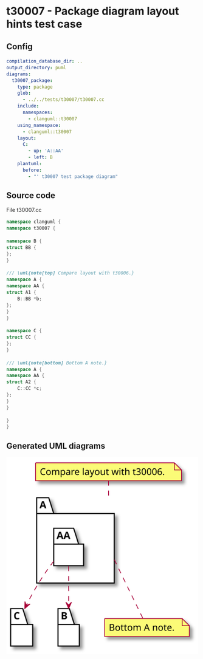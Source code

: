 # t30007 - Package diagram layout hints test case
## Config
```yaml
compilation_database_dir: ..
output_directory: puml
diagrams:
  t30007_package:
    type: package
    glob:
      - ../../tests/t30007/t30007.cc
    include:
      namespaces:
        - clanguml::t30007
    using_namespace:
      - clanguml::t30007
    layout:
      C:
        - up: 'A::AA'
        - left: B
    plantuml:
      before:
        - "' t30007 test package diagram"
```
## Source code
File t30007.cc
```cpp
namespace clanguml {
namespace t30007 {

namespace B {
struct BB {
};
}

/// \uml{note[top] Compare layout with t30006.}
namespace A {
namespace AA {
struct A1 {
    B::BB *b;
};
}
}

namespace C {
struct CC {
};
}

/// \uml{note[bottom] Bottom A note.}
namespace A {
namespace AA {
struct A2 {
    C::CC *c;
};
}
}

}
}
```
## Generated UML diagrams
![t30007_package](./t30007_package.svg "Package diagram layout hints test case")
